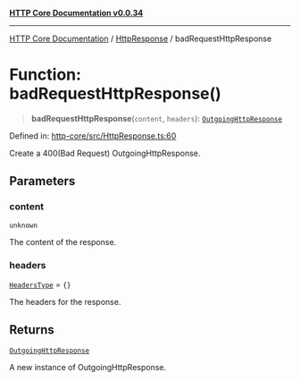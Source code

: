[**HTTP Core Documentation v0.0.34**](../../README.md)

***

[HTTP Core Documentation](../../modules.md) / [HttpResponse](../README.md) / badRequestHttpResponse

# Function: badRequestHttpResponse()

> **badRequestHttpResponse**(`content`, `headers`): [`OutgoingHttpResponse`](../../OutgoingHttpResponse/classes/OutgoingHttpResponse.md)

Defined in: [http-core/src/HttpResponse.ts:60](https://github.com/stonemjs/http-core/blob/1848d2cc8e9419d9e370ae707c528a45d3c2ac5a/src/HttpResponse.ts#L60)

Create a 400(Bad Request) OutgoingHttpResponse.

## Parameters

### content

`unknown`

The content of the response.

### headers

[`HeadersType`](../../declarations/type-aliases/HeadersType.md) = `{}`

The headers for the response.

## Returns

[`OutgoingHttpResponse`](../../OutgoingHttpResponse/classes/OutgoingHttpResponse.md)

A new instance of OutgoingHttpResponse.
